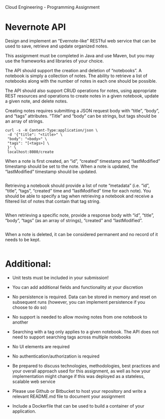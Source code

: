 Cloud Engineering - Programming Assignment
# Nevernote API
Design and implement an “Evernote-like” RESTful web service that can be used to save, retrieve and update organized notes.

This assignment must be completed in Java and use Maven, but you may use the frameworks and libraries of your choice.

The API should support the creation and deletion of “notebooks”.
A notebook is simply a collection of notes.
The ability to retrieve a list of notebooks along with the number of notes in each one should be possible.

The API should also support CRUD operations for notes, using appropriate REST resources
and operations to create notes in a given notebook, update a given note, and delete notes.

Creating notes requires submitting a JSON request body with “title”, “body”, and “tags”
attributes. “Title” and “body” can be strings, but tags should be an array of strings.
```
curl -s -H Content-Type:application/json \
 -d '{"title": "<title>" \
 "body": "<body>" \
 "tags": "[<tags>] \
 }' \
 localhost:8080/create
```

When a note is first created, an “id”, “created” timestamp and “lastModified” timestamp should
be set to the note. When a note is updated, the “lastModified” timestamp should be updated.
```
```

Retrieving a notebook should provide a list of note “metadata” (i.e. “id”, “title”, “tags”, “created”
time and ”lastModified” time for each note). You should be able to specify a tag when retrieving
a notebook and receive a filtered list of notes that contain that tag string.
```
```

When retrieving a specific note, provide a response body with “id”, “title”, “body”, “tags” (as an
array of strings), “created” and “lastModified”.
```
```

When a note is deleted, it can be considered permanent and no record of it needs to be kept.
```
```


# Additional:
* Unit tests must be included in your submission!
* You can add additional fields and functionality at your discretion
* No persistence is required. Data can be stored in memory and reset on subsequent runs
(however, you can implement persistence if you choose to do so)
* No support is needed to allow moving notes from one notebook to another
* Searching with a tag only applies to a given notebook. The API does not need to support
searching tags across multiple notebooks
* No UI elements are required
* No authentication/authorization is required

* Be prepared to discuss technologies, methodologies, best practices and your overall
approach used for this assignment, as well as how your implementation might change if
this was deployed as a stateless, scalable web service
* Please use Github or Bitbucket to host your repository and write a relevant README.md
file to document your assignment
* Include a Dockerfile that can be used to build a container of your application.


